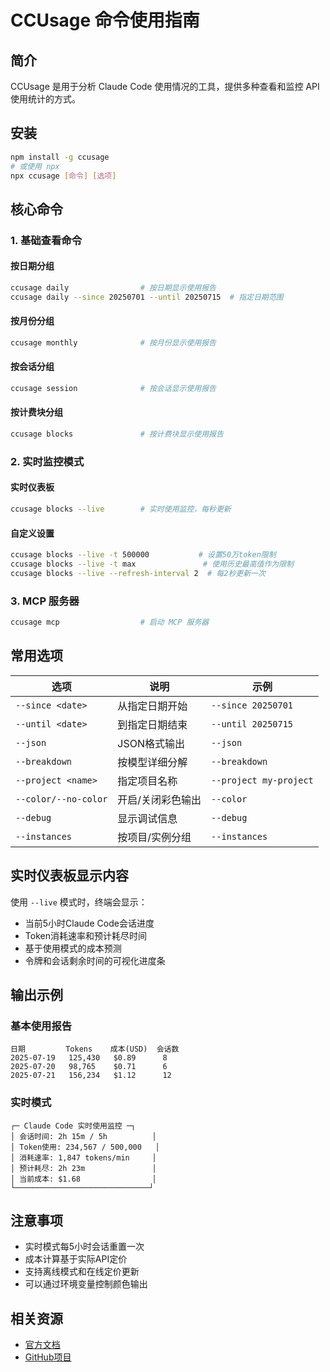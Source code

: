 # CCUsage 命令使用指南

## 简介
CCUsage 是用于分析 Claude Code 使用情况的工具，提供多种查看和监控 API 使用统计的方式。

## 安装
```bash
npm install -g ccusage
# 或使用 npx
npx ccusage [命令] [选项]
```

## 核心命令

### 1. 基础查看命令

#### 按日期分组
```bash
ccusage daily                # 按日期显示使用报告
ccusage daily --since 20250701 --until 20250715  # 指定日期范围
```

#### 按月份分组
```bash
ccusage monthly              # 按月份显示使用报告
```

#### 按会话分组
```bash
ccusage session              # 按会话显示使用报告
```

#### 按计费块分组
```bash
ccusage blocks               # 按计费块显示使用报告
```

### 2. 实时监控模式

#### 实时仪表板
```bash
ccusage blocks --live        # 实时使用监控，每秒更新
```

#### 自定义设置
```bash
ccusage blocks --live -t 500000           # 设置50万token限制
ccusage blocks --live -t max               # 使用历史最高值作为限制
ccusage blocks --live --refresh-interval 2  # 每2秒更新一次
```

### 3. MCP 服务器
```bash
ccusage mcp                  # 启动 MCP 服务器
```

## 常用选项

| 选项 | 说明 | 示例 |
|------|------|------|
| `--since <date>` | 从指定日期开始 | `--since 20250701` |
| `--until <date>` | 到指定日期结束 | `--until 20250715` |
| `--json` | JSON格式输出 | `--json` |
| `--breakdown` | 按模型详细分解 | `--breakdown` |
| `--project <name>` | 指定项目名称 | `--project my-project` |
| `--color/--no-color` | 开启/关闭彩色输出 | `--color` |
| `--debug` | 显示调试信息 | `--debug` |
| `--instances` | 按项目/实例分组 | `--instances` |

## 实时仪表板显示内容

使用 `--live` 模式时，终端会显示：
- 当前5小时Claude Code会话进度
- Token消耗速率和预计耗尽时间
- 基于使用模式的成本预测
- 令牌和会话剩余时间的可视化进度条

## 输出示例

### 基本使用报告
```
日期         Tokens    成本(USD)  会话数
2025-07-19   125,430   $0.89      8
2025-07-20   98,765    $0.71      6
2025-07-21   156,234   $1.12      12
```

### 实时模式
```
┌─ Claude Code 实时使用监控 ─┐
│ 会话时间: 2h 15m / 5h          │
│ Token使用: 234,567 / 500,000   │
│ 消耗速率: 1,847 tokens/min     │
│ 预计耗尽: 2h 23m               │
│ 当前成本: $1.68                │
└──────────────────────────────┘
```

## 注意事项
- 实时模式每5小时会话重置一次
- 成本计算基于实际API定价
- 支持离线模式和在线定价更新
- 可以通过环境变量控制颜色输出

## 相关资源
- [官方文档](https://ccusage.com/guide/getting-started)
- [GitHub项目](https://github.com/ryoppippi/ccusage)